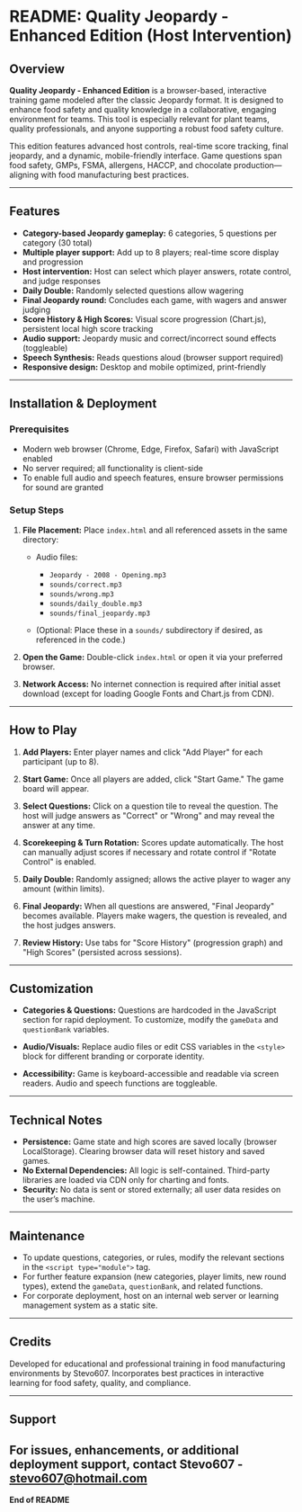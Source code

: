 # README: Quality Jeopardy - Enhanced Edition (Host Intervention)

## Overview

**Quality Jeopardy - Enhanced Edition** is a browser-based, interactive training game modeled after the classic Jeopardy format. It is designed to enhance food safety and quality knowledge in a collaborative, engaging environment for teams. This tool is especially relevant for plant teams, quality professionals, and anyone supporting a robust food safety culture.

This edition features advanced host controls, real-time score tracking, final jeopardy, and a dynamic, mobile-friendly interface. Game questions span food safety, GMPs, FSMA, allergens, HACCP, and chocolate production—aligning with food manufacturing best practices.

---

## Features

* **Category-based Jeopardy gameplay:** 6 categories, 5 questions per category (30 total)
* **Multiple player support:** Add up to 8 players; real-time score display and progression
* **Host intervention:** Host can select which player answers, rotate control, and judge responses
* **Daily Double:** Randomly selected questions allow wagering
* **Final Jeopardy round:** Concludes each game, with wagers and answer judging
* **Score History & High Scores:** Visual score progression (Chart.js), persistent local high score tracking
* **Audio support:** Jeopardy music and correct/incorrect sound effects (toggleable)
* **Speech Synthesis:** Reads questions aloud (browser support required)
* **Responsive design:** Desktop and mobile optimized, print-friendly

---

## Installation & Deployment

### Prerequisites

* Modern web browser (Chrome, Edge, Firefox, Safari) with JavaScript enabled
* No server required; all functionality is client-side
* To enable full audio and speech features, ensure browser permissions for sound are granted

### Setup Steps

1. **File Placement:**
   Place `index.html` and all referenced assets in the same directory:

   * Audio files:

     * `Jeopardy - 2008 - Opening.mp3`
     * `sounds/correct.mp3`
     * `sounds/wrong.mp3`
     * `sounds/daily_double.mp3`
     * `sounds/final_jeopardy.mp3`
   * (Optional: Place these in a `sounds/` subdirectory if desired, as referenced in the code.)

2. **Open the Game:**
   Double-click `index.html` or open it via your preferred browser.

3. **Network Access:**
   No internet connection is required after initial asset download (except for loading Google Fonts and Chart.js from CDN).

---

## How to Play

1. **Add Players:**
   Enter player names and click "Add Player" for each participant (up to 8).

2. **Start Game:**
   Once all players are added, click "Start Game." The game board will appear.

3. **Select Questions:**
   Click on a question tile to reveal the question. The host will judge answers as "Correct" or "Wrong" and may reveal the answer at any time.

4. **Scorekeeping & Turn Rotation:**
   Scores update automatically. The host can manually adjust scores if necessary and rotate control if "Rotate Control" is enabled.

5. **Daily Double:**
   Randomly assigned; allows the active player to wager any amount (within limits).

6. **Final Jeopardy:**
   When all questions are answered, "Final Jeopardy" becomes available. Players make wagers, the question is revealed, and the host judges answers.

7. **Review History:**
   Use tabs for "Score History" (progression graph) and "High Scores" (persisted across sessions).

---

## Customization

* **Categories & Questions:**
  Questions are hardcoded in the JavaScript section for rapid deployment. To customize, modify the `gameData` and `questionBank` variables.

* **Audio/Visuals:**
  Replace audio files or edit CSS variables in the `<style>` block for different branding or corporate identity.

* **Accessibility:**
  Game is keyboard-accessible and readable via screen readers. Audio and speech functions are toggleable.

---

## Technical Notes

* **Persistence:**
  Game state and high scores are saved locally (browser LocalStorage). Clearing browser data will reset history and saved games.
* **No External Dependencies:**
  All logic is self-contained. Third-party libraries are loaded via CDN only for charting and fonts.
* **Security:**
  No data is sent or stored externally; all user data resides on the user’s machine.

---

## Maintenance

* To update questions, categories, or rules, modify the relevant sections in the `<script type="module">` tag.
* For further feature expansion (new categories, player limits, new round types), extend the `gameData`, `questionBank`, and related functions.
* For corporate deployment, host on an internal web server or learning management system as a static site.

---

## Credits

Developed for educational and professional training in food manufacturing environments by Stevo607.
Incorporates best practices in interactive learning for food safety, quality, and compliance.

---

## Support

For issues, enhancements, or additional deployment support, contact Stevo607 - stevo607@hotmail.com
---

**End of README**
